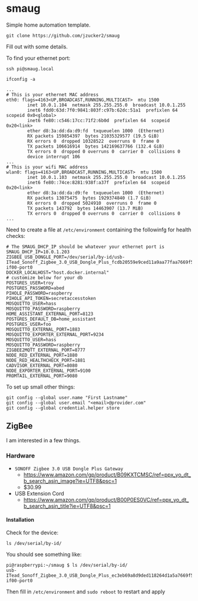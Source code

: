 # smaug

Simple home automation template.

```
git clone https://github.com/jzucker2/smaug
```

Fill out with some details.

To find your ethernet port:

```
ssh pi@smaug.local

ifconfig -a

...
# This is your ethernet MAC address
eth0: flags=4163<UP,BROADCAST,RUNNING,MULTICAST>  mtu 1500
        inet 10.0.1.104  netmask 255.255.255.0  broadcast 10.0.1.255
        inet6 fdd0:63d:7f0:9841:803f:c97b:62dc:51a1  prefixlen 64  scopeid 0x0<global>
        inet6 fe80::c546:17cc:71f2:6b0d  prefixlen 64  scopeid 0x20<link>
        ether d8:3a:dd:da:d9:fd  txqueuelen 1000  (Ethernet)
        RX packets 159854397  bytes 21035329577 (19.5 GiB)
        RX errors 0  dropped 10328522  overruns 0  frame 0
        TX packets 106616914  bytes 142169637766 (132.4 GiB)
        TX errors 0  dropped 0 overruns 0  carrier 0  collisions 0
        device interrupt 106
...
# This is your wifi MAC address
wlan0: flags=4163<UP,BROADCAST,RUNNING,MULTICAST>  mtu 1500
        inet 10.0.1.103  netmask 255.255.255.0  broadcast 10.0.1.255
        inet6 fe80::74ce:8281:938f:a37f  prefixlen 64  scopeid 0x20<link>
        ether d8:3a:dd:da:d9:fe  txqueuelen 1000  (Ethernet)
        RX packets 13075475  bytes 1929374840 (1.7 GiB)
        RX errors 0  dropped 5024910  overruns 0  frame 0
        TX packets 143792  bytes 14463907 (13.7 MiB)
        TX errors 0  dropped 0 overruns 0  carrier 0  collisions 0
...
```

Need to create a file at `/etc/environment` containing the followinfg for health checks:

```
# The SMAUG_DHCP_IP should be whatever your ethernet port is
SMAUG_DHCP_IP=10.0.1.203
ZIGBEE_USB_DONGLE_PORT=/dev/serial/by-id/usb-ITead_Sonoff_Zigbee_3.0_USB_Dongle_Plus_fcdb20559e9ced11a9aa77faa7669f5d-if00-port0
DOCKER_LOCALHOST="host.docker.internal"
# customize below for your db
POSTGRES_USER=troy
POSTGRES_PASSWORD=abed
PIHOLE_PASSWORD=raspberry
PIHOLE_API_TOKEN=secretaccesstoken
MOSQUITTO_USER=hass
MOSQUITTO_PASSWORD=raspberry
HOME_ASSISTANT_EXTERNAL_PORT=8123
POSTGRES_DEFAULT_DB=home_assistant
POSTGRES_USER=foo
MOSQUITTO_EXTERNAL_PORT=1883
MOSQUITTO_EXPORTER_EXTERNAL_PORT=9234
MOSQUITTO_USER=hass
MOSQUITTO_PASSWORD=raspberry
ZIGBEE2MQTT_EXTERNAL_PORT=8777
NODE_RED_EXTERNAL_PORT=1880
NODE_RED_HEALTHCHECK_PORT=1881
CADVISOR_EXTERNAL_PORT=8080
NODE_EXPORTER_EXTERNAL_PORT=9100
PROMTAIL_EXTERNAL_PORT=9080
```

To set up small other things:

```
git config --global user.name "First Lastname"
git config --global user.email "<email>@provider.com"
git config --global credential.helper store
```

## ZigBee

I am interested in a few things.

### Hardware

* `SONOFF Zigbee 3.0 USB Dongle Plus Gateway`
  * https://www.amazon.com/gp/product/B09KXTCMSC/ref=ppx_yo_dt_b_search_asin_image?ie=UTF8&psc=1
  * $30.99
* USB Extension Cord
  * https://www.amazon.com/gp/product/B00P0ES0VC/ref=ppx_yo_dt_b_search_asin_title?ie=UTF8&psc=1

#### Installation

Check for the device:

```
ls /dev/serial/by-id/
```

You should see something like:

```
pi@raspberrypi:~/smaug $ ls /dev/serial/by-id/
usb-ITead_Sonoff_Zigbee_3.0_USB_Dongle_Plus_ec3eb69a8d9ded118264d1a5a7669f5d-if00-port0
```

Then fill in `/etc/environment` and `sudo reboot` to restart and apply
